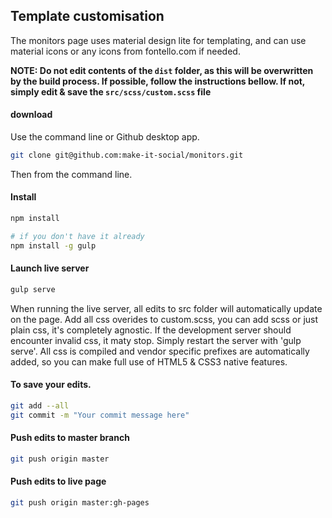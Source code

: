 ## Template customisation

The monitors page uses material design lite for templating, and can use material icons or any icons from fontello.com if needed.

__NOTE: Do not edit contents of the `dist` folder, as this will be overwritten by the build process. If possible, follow the instructions bellow. If not, simply edit & save the `src/scss/custom.scss` file__

#### download 
Use the command line or Github desktop app.
```BASH
git clone git@github.com:make-it-social/monitors.git
```

Then from the command line. 
#### Install
```BASH
npm install

# if you don't have it already
npm install -g gulp
```

#### Launch live server
```BASH
gulp serve
```


When running the live server, all edits to src folder will automatically update on the page. Add all css overides to custom.scss, you can add scss or just plain css, it's completely agnostic. If the development server should encounter invalid css, it maty stop. Simply restart the server with 'gulp serve'. All css is compiled and vendor specific prefixes are automatically added, so you can make full use of HTML5 & CSS3 native features. 

#### To save your edits.
```BASH
git add --all 
git commit -m "Your commit message here"
```

#### Push edits to master branch
```BASH
git push origin master
```

#### Push edits to live page
```BASH
git push origin master:gh-pages
```